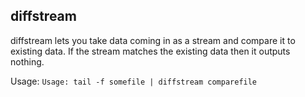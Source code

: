 diffstream
---

diffstream lets you take data coming in as a stream and compare it to existing
data. If the stream matches the existing data then it outputs nothing.

Usage: `Usage: tail -f somefile | diffstream comparefile`
